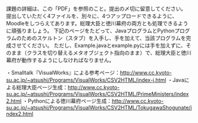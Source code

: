 課題の詳細は、この「PDF」を参照のこと。提出の〆切に留意してください。
提出していただく4ファイルを、別々に、4つアップロードできるように、Moodleをしつらえてあります。総理大臣と徳川幕府の両方とも処理できるように頑張りましょう。
下記のページをたどって、JavaプログラムとPythonプログラムのためのスケルトン（スタブ）を入手し、手を加えて、当該プログラムを完成させてください。
ただし、Example.javaとexample.pyには手を加えずに、そのまま（クラスを切り替えるメタオブジェクト指向のまま）で、総理大臣と徳川幕府が動作するようにしなければなりません。

・Smalltalk『VisualWorks』による参考ページ：http://www.cc.kyoto-su.ac.jp/~atsushi/Programs/VisualWorks/CSV2HTML/index-j.html
・Javaによる総理大臣ページ生成：http://www.cc.kyoto-su.ac.jp/~atsushi/Programs/VisualWorks/CSV2HTML/PrimeMinisters/index2.html
・Pythonによる徳川幕府ページ生成：http://www.cc.kyoto-su.ac.jp/~atsushi/Programs/VisualWorks/CSV2HTML/TokugawaShogunate/index2.html
